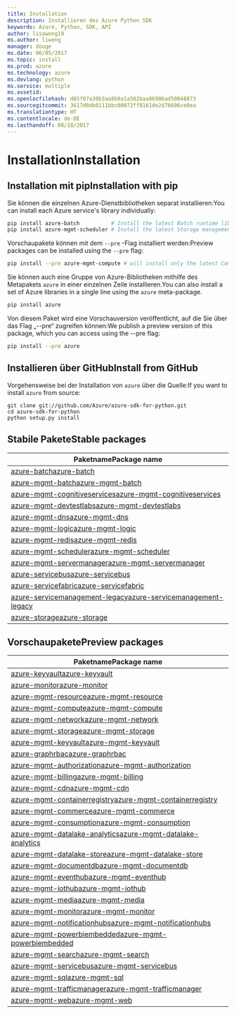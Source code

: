 ```yaml
---
title: Installation
description: Installieren des Azure Python SDK
keywords: Azure, Python, SDK, API
author: lisawong19
ms.author: liwong
manager: douge
ms.date: 06/05/2017
ms.topic: install
ms.prod: azure
ms.technology: azure
ms.devlang: python
ms.service: multiple
ms.assetid: 
ms.openlocfilehash: d65f07a30b3aa8b0a1a502baa86986ad50848873
ms.sourcegitcommit: 3617d0db0111bbc00072ff8161de2d76606ce0ea
ms.translationtype: HT
ms.contentlocale: de-DE
ms.lasthandoff: 08/18/2017
---
```

# <a name="installation"></a><span data-ttu-id="bf13a-104">Installation</span><span class="sxs-lookup"><span data-stu-id="bf13a-104">Installation</span></span>

## <a name="installation-with-pip"></a><span data-ttu-id="bf13a-105">Installation mit pip</span><span class="sxs-lookup"><span data-stu-id="bf13a-105">Installation with pip</span></span>

<span data-ttu-id="bf13a-106">Sie können die einzelnen Azure-Dienstbibliotheken separat installieren:</span><span class="sxs-lookup"><span data-stu-id="bf13a-106">You can install each Azure service's library individually:</span></span>

```bash
pip install azure-batch          # Install the latest Batch runtime library
pip install azure-mgmt-scheduler # Install the latest Storage management library
```

<span data-ttu-id="bf13a-107">Vorschaupakete können mit dem `--pre` -Flag installiert werden:</span><span class="sxs-lookup"><span data-stu-id="bf13a-107">Preview packages can be installed using the `--pre` flag:</span></span>

```bash
pip install --pre azure-mgmt-compute # will install only the latest Compute Management library
```

<span data-ttu-id="bf13a-108">Sie können auch eine Gruppe von Azure-Bibliotheken mithilfe des Metapakets `azure` in einer einzelnen Zeile installieren.</span><span class="sxs-lookup"><span data-stu-id="bf13a-108">You can also install a set of Azure libraries in a single line using the `azure` meta-package.</span></span>

```bash
pip install azure
```

<span data-ttu-id="bf13a-109">Von diesem Paket wird eine Vorschauversion veröffentlicht, auf die Sie über das Flag „--pre“ zugreifen können:</span><span class="sxs-lookup"><span data-stu-id="bf13a-109">We publish a preview version of this package, which you can access using the --pre flag:</span></span>

```bash
pip install --pre azure
```

## <a name="install-from-github"></a><span data-ttu-id="bf13a-110">Installieren über GitHub</span><span class="sxs-lookup"><span data-stu-id="bf13a-110">Install from GitHub</span></span>

<span data-ttu-id="bf13a-111">Vorgehensweise bei der Installation von `azure` über die Quelle:</span><span class="sxs-lookup"><span data-stu-id="bf13a-111">If you want to install `azure` from source:</span></span>

    git clone git://github.com/Azure/azure-sdk-for-python.git
    cd azure-sdk-for-python
    python setup.py install

## <a name="stable-packages"></a><span data-ttu-id="bf13a-112">Stabile Pakete</span><span class="sxs-lookup"><span data-stu-id="bf13a-112">Stable packages</span></span>
| <span data-ttu-id="bf13a-113">Paketname</span><span class="sxs-lookup"><span data-stu-id="bf13a-113">Package name</span></span> |
|--------------|
|[<span data-ttu-id="bf13a-114">azure-batch</span><span class="sxs-lookup"><span data-stu-id="bf13a-114">azure-batch</span></span>](https://pypi.org/project/azure-batch/)  |   
|[<span data-ttu-id="bf13a-115">azure-mgmt-batch</span><span class="sxs-lookup"><span data-stu-id="bf13a-115">azure-mgmt-batch</span></span>](https://pypi.org/project/azure-mgmt-batch/)|
|[<span data-ttu-id="bf13a-116">azure-mgmt-cognitiveservices</span><span class="sxs-lookup"><span data-stu-id="bf13a-116">azure-mgmt-cognitiveservices</span></span>](https://pypi.org/project/azure-mgmt-cognitiveservices/)|    
|[<span data-ttu-id="bf13a-117">azure-mgmt-devtestlabs</span><span class="sxs-lookup"><span data-stu-id="bf13a-117">azure-mgmt-devtestlabs</span></span>](https://pypi.org/project/azure-mgmt-devtestlabs/)|    
|[<span data-ttu-id="bf13a-118">azure-mgmt-dns</span><span class="sxs-lookup"><span data-stu-id="bf13a-118">azure-mgmt-dns</span></span>](https://pypi.org/project/azure-mgmt-dns/) |
|[<span data-ttu-id="bf13a-119">azure-mgmt-logic</span><span class="sxs-lookup"><span data-stu-id="bf13a-119">azure-mgmt-logic</span></span>](https://pypi.org/project/azure-mgmt-logic/)|
|[<span data-ttu-id="bf13a-120">azure-mgmt-redis</span><span class="sxs-lookup"><span data-stu-id="bf13a-120">azure-mgmt-redis</span></span>](https://pypi.org/project/azure-mgmt-redis/)|
|[<span data-ttu-id="bf13a-121">azure-mgmt-scheduler</span><span class="sxs-lookup"><span data-stu-id="bf13a-121">azure-mgmt-scheduler</span></span>](https://pypi.org/project/azure-mgmt-scheduler/)|    
|[<span data-ttu-id="bf13a-122">azure-mgmt-servermanager</span><span class="sxs-lookup"><span data-stu-id="bf13a-122">azure-mgmt-servermanager</span></span>](https://pypi.org/project/azure-mgmt-servermanager/)|    
|[<span data-ttu-id="bf13a-123">azure-servicebus</span><span class="sxs-lookup"><span data-stu-id="bf13a-123">azure-servicebus</span></span>](https://pypi.org/project/azure-mgmt-servicebus/)|   
|[<span data-ttu-id="bf13a-124">azure-servicefabric</span><span class="sxs-lookup"><span data-stu-id="bf13a-124">azure-servicefabric</span></span>](https://pypi.org/project/azure-servicefabric/)|  
|[<span data-ttu-id="bf13a-125">azure-servicemanagement-legacy</span><span class="sxs-lookup"><span data-stu-id="bf13a-125">azure-servicemanagement-legacy</span></span>](https://pypi.org/project/azure-servicemanagement-legacy/)|    
|[<span data-ttu-id="bf13a-126">azure-storage</span><span class="sxs-lookup"><span data-stu-id="bf13a-126">azure-storage</span></span>](https://pypi.org/project/azure-storage/)|  

## <a name="preview-packages"></a><span data-ttu-id="bf13a-127">Vorschaupakete</span><span class="sxs-lookup"><span data-stu-id="bf13a-127">Preview packages</span></span>
| <span data-ttu-id="bf13a-128">Paketname</span><span class="sxs-lookup"><span data-stu-id="bf13a-128">Package name</span></span> | 
|--------------|
|[<span data-ttu-id="bf13a-129">azure-keyvault</span><span class="sxs-lookup"><span data-stu-id="bf13a-129">azure-keyvault</span></span>](https://pypi.org/project/azure-keyvault/)|    
|[<span data-ttu-id="bf13a-130">azure-monitor</span><span class="sxs-lookup"><span data-stu-id="bf13a-130">azure-monitor</span></span>](https://pypi.org/project/azure-monitor)|   
|[<span data-ttu-id="bf13a-131">azure-mgmt-resource</span><span class="sxs-lookup"><span data-stu-id="bf13a-131">azure-mgmt-resource</span></span>](https://pypi.org/project/azure-mgmt-resource)|   
|[<span data-ttu-id="bf13a-132">azure-mgmt-compute</span><span class="sxs-lookup"><span data-stu-id="bf13a-132">azure-mgmt-compute</span></span>](https://pypi.org/project/azure-mgmt-compute)| 
|[<span data-ttu-id="bf13a-133">azure-mgmt-network</span><span class="sxs-lookup"><span data-stu-id="bf13a-133">azure-mgmt-network</span></span>](https://pypi.org/project/azure-mgmt-network)| 
|[<span data-ttu-id="bf13a-134">azure-mgmt-storage</span><span class="sxs-lookup"><span data-stu-id="bf13a-134">azure-mgmt-storage</span></span>](https://pypi.org/project/azure-mgmt-storage)| 
|[<span data-ttu-id="bf13a-135">azure-mgmt-keyvault</span><span class="sxs-lookup"><span data-stu-id="bf13a-135">azure-mgmt-keyvault</span></span>](https://pypi.org/project/azure-mgmt-keyvault)|   
|[<span data-ttu-id="bf13a-136">azure-graphrbac</span><span class="sxs-lookup"><span data-stu-id="bf13a-136">azure-graphrbac</span></span>](https://pypi.org/project/azure-graphrbac)|   
|[<span data-ttu-id="bf13a-137">azure-mgmt-authorization</span><span class="sxs-lookup"><span data-stu-id="bf13a-137">azure-mgmt-authorization</span></span>](https://pypi.org/project/azure-mgmt-authorization)| 
|[<span data-ttu-id="bf13a-138">azure-mgmt-billing</span><span class="sxs-lookup"><span data-stu-id="bf13a-138">azure-mgmt-billing</span></span>](https://pypi.org/project/azure-mgmt-billing)| 
|[<span data-ttu-id="bf13a-139">azure-mgmt-cdn</span><span class="sxs-lookup"><span data-stu-id="bf13a-139">azure-mgmt-cdn</span></span>](https://pypi.org/project/azure-mgmt-cdn)| 
|[<span data-ttu-id="bf13a-140">azure-mgmt-containerregistry</span><span class="sxs-lookup"><span data-stu-id="bf13a-140">azure-mgmt-containerregistry</span></span>](https://pypi.org/project/azure-mgmt-containerregistry)| 
|[<span data-ttu-id="bf13a-141">azure-mgmt-commerce</span><span class="sxs-lookup"><span data-stu-id="bf13a-141">azure-mgmt-commerce</span></span>](https://pypi.org/project/azure-mgmt-commerce)|   
|[<span data-ttu-id="bf13a-142">azure-mgmt-consumption</span><span class="sxs-lookup"><span data-stu-id="bf13a-142">azure-mgmt-consumption</span></span>](https://pypi.org/project/azure-mgmt-consumption)| 
|[<span data-ttu-id="bf13a-143">azure-mgmt-datalake-analytics</span><span class="sxs-lookup"><span data-stu-id="bf13a-143">azure-mgmt-datalake-analytics</span></span>](https://pypi.org/project/azure-mgmt-datalake-analytics)|   
|[<span data-ttu-id="bf13a-144">azure-mgmt-datalake-store</span><span class="sxs-lookup"><span data-stu-id="bf13a-144">azure-mgmt-datalake-store</span></span>](https://pypi.org/project/azure-mgmt-datalake-store)|   
|[<span data-ttu-id="bf13a-145">azure-mgmt-documentdb</span><span class="sxs-lookup"><span data-stu-id="bf13a-145">azure-mgmt-documentdb</span></span>](https://pypi.org/project/azure-mgmt-documentdb)|   
|[<span data-ttu-id="bf13a-146">azure-mgmt-eventhub</span><span class="sxs-lookup"><span data-stu-id="bf13a-146">azure-mgmt-eventhub</span></span>](https://pypi.org/project/azure-mgmt-eventhub)|   
|[<span data-ttu-id="bf13a-147">azure-mgmt-iothub</span><span class="sxs-lookup"><span data-stu-id="bf13a-147">azure-mgmt-iothub</span></span>](https://pypi.org/project/azure-mgmt-iothub)|
|[<span data-ttu-id="bf13a-148">azure-mgmt-media</span><span class="sxs-lookup"><span data-stu-id="bf13a-148">azure-mgmt-media</span></span>](https://pypi.org/project/azure-mgmt-media)| 
|[<span data-ttu-id="bf13a-149">azure-mgmt-monitor</span><span class="sxs-lookup"><span data-stu-id="bf13a-149">azure-mgmt-monitor</span></span>](https://pypi.org/project/azure-mgmt-monitor)| 
|[<span data-ttu-id="bf13a-150">azure-mgmt-notificationhubs</span><span class="sxs-lookup"><span data-stu-id="bf13a-150">azure-mgmt-notificationhubs</span></span>](https://pypi.org/project/azure-mgmt-notificationhubs)|   
|[<span data-ttu-id="bf13a-151">azure-mgmt-powerbiembedded</span><span class="sxs-lookup"><span data-stu-id="bf13a-151">azure-mgmt-powerbiembedded</span></span>](https://pypi.org/project/azure-mgmt-powerbiembedded)| 
|[<span data-ttu-id="bf13a-152">azure-mgmt-search</span><span class="sxs-lookup"><span data-stu-id="bf13a-152">azure-mgmt-search</span></span>](https://pypi.org/project/azure-mgmt-search)|
|[<span data-ttu-id="bf13a-153">azure-mgmt-servicebus</span><span class="sxs-lookup"><span data-stu-id="bf13a-153">azure-mgmt-servicebus</span></span>](https://pypi.org/project/azure-mgmt-servicebus)|   
|[<span data-ttu-id="bf13a-154">azure-mgmt-sql</span><span class="sxs-lookup"><span data-stu-id="bf13a-154">azure-mgmt-sql</span></span>](https://pypi.org/project/azure-mgmt-sql)| 
|[<span data-ttu-id="bf13a-155">azure-mgmt-trafficmanager</span><span class="sxs-lookup"><span data-stu-id="bf13a-155">azure-mgmt-trafficmanager</span></span>](https://pypi.org/project/azure-mgmt-trafficmanager)|   
|[<span data-ttu-id="bf13a-156">azure-mgmt-web</span><span class="sxs-lookup"><span data-stu-id="bf13a-156">azure-mgmt-web</span></span>](https://pypi.org/project/azure-mgmt-web)|